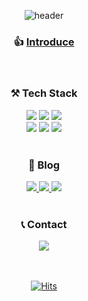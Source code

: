 <div align=center>
  
  <!-- https://github.com/kyechan99/capsule-render -->
  ![header](https://capsule-render.vercel.app/api?type=waving&color=21bcff&height=200&section=header&text=Hyeonsu%20Jung&fontSize=70&fontColor=0c2e3d)

  ### 👍  [Introduce](https://hyeonsu-jung.vercel.app/)  </h3>

  <br />
  
  <!-- https://simpleicons.org/ 아이콘 -->
  <!-- https://shields.io/ 라벨 -->
  <h3>⚒️ Tech Stack</h3>

  <img src="https://img.shields.io/badge/HTML5-E34F26?style=flat-square&logo=HTML5&logoColor=white"/>
  <img src="https://img.shields.io/badge/CSS3-1572B6?style=flat-square&logo=CSS3&logoColor=white"/>
  <img src="https://img.shields.io/badge/JavaScript-F7DF1E?style=flat-square&logo=JavaScript&logoColor=white"/>
  <br/>
  <img src="https://img.shields.io/badge/React-61DAFB?style=flat-square&logo=React&logoColor=white"/>
  <img src="https://img.shields.io/badge/TypeScript-3178C6?style=flat-square&logo=TypeScript&logoColor=white"/>
  <img src="https://img.shields.io/badge/Next.js-000000?style=flat-square&logo=Next.js&logoColor=white"/>
  
  <br />
  <br />
  
  <h3>👱 Blog</h3>
  
   <a href="https://junghyeonsu.tistory.com/">
    <img src="https://img.shields.io/badge/TiStory-gray?style=flat-square&logo=TV%20Time&logoColor=white&link=https://junghyeonsu.tistory.com/"/>
  </a>

  <a href="https://velog.io/@junghyeonsu">
    <img src="https://img.shields.io/badge/Velog-11B48A?style=flat-square&logo=Vimeo&logoColor=white&link=https://velog.io/@junghyeonsu"/>
  </a>
  
   <a href="https://www.youtube.com/channel/UCkC6sYPPSvpnRprmp2GcXZw">
    <img src="https://img.shields.io/badge/Youtube-FF0000?style=flat-square&logo=YouTube&logoColor=white&link=https://www.youtube.com/user/kmh660317/videos"/>
  </a>

  <br />
  <br />
    
  <h3>📞 Contact </h3>
  <a href="mailto:jung660317@naver.com"><img src="https://img.shields.io/badge/Naver-03C75A?style=flat-square&logo=Naver&logoColor=white&link=jung660317@naver.com"/>

  <br />
  <br />
  <br />
    
  [![Hits](https://hits.seeyoufarm.com/api/count/incr/badge.svg?url=https%3A%2F%2Fgithub.com%2Fjunghyeonsu&count_bg=%2323D4FF&title_bg=%23555555&icon=&icon_color=%23E7E7E7&title=hits&edge_flat=false)](https://hits.seeyoufarm.com)
  
</div>


